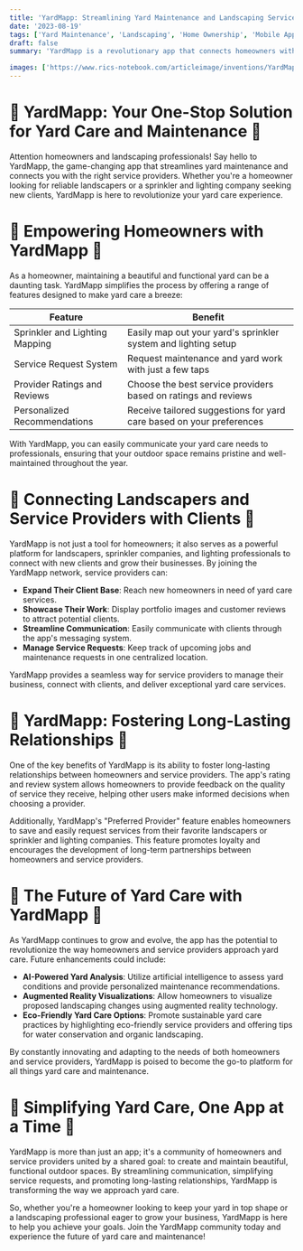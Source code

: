 ```yaml
---
title: 'YardMapp: Streamlining Yard Maintenance and Landscaping Services'
date: '2023-08-19'
tags: ['Yard Maintenance', 'Landscaping', 'Home Ownership', 'Mobile App', 'Service Providers']
draft: false
summary: 'YardMapp is a revolutionary app that connects homeowners with landscaping and yard maintenance professionals. With features like sprinkler system and lighting mapping, service requests, and provider ratings, YardMapp simplifies yard care and fosters long-lasting relationships between homeowners and service providers.'

images: ['https://www.rics-notebook.com/articleimage/inventions/YardMapp.png']
---
```


# 🌿 YardMapp: Your One-Stop Solution for Yard Care and Maintenance 🌿

Attention homeowners and landscaping professionals! Say hello to YardMapp, the game-changing app that streamlines yard maintenance and connects you with the right service providers. Whether you're a homeowner looking for reliable landscapers or a sprinkler and lighting company seeking new clients, YardMapp is here to revolutionize your yard care experience.

# 🏡 Empowering Homeowners with YardMapp 🏡

As a homeowner, maintaining a beautiful and functional yard can be a daunting task. YardMapp simplifies the process by offering a range of features designed to make yard care a breeze:

| Feature                        | Benefit                                                              |
| ------------------------------ | -------------------------------------------------------------------- |
| Sprinkler and Lighting Mapping | Easily map out your yard's sprinkler system and lighting setup       |
| Service Request System         | Request maintenance and yard work with just a few taps               |
| Provider Ratings and Reviews   | Choose the best service providers based on ratings and reviews       |
| Personalized Recommendations   | Receive tailored suggestions for yard care based on your preferences |

With YardMapp, you can easily communicate your yard care needs to professionals, ensuring that your outdoor space remains pristine and well-maintained throughout the year.

# 🌳 Connecting Landscapers and Service Providers with Clients 🌳

YardMapp is not just a tool for homeowners; it also serves as a powerful platform for landscapers, sprinkler companies, and lighting professionals to connect with new clients and grow their businesses. By joining the YardMapp network, service providers can:

- **Expand Their Client Base**: Reach new homeowners in need of yard care services.
- **Showcase Their Work**: Display portfolio images and customer reviews to attract potential clients.
- **Streamline Communication**: Easily communicate with clients through the app's messaging system.
- **Manage Service Requests**: Keep track of upcoming jobs and maintenance requests in one centralized location.

YardMapp provides a seamless way for service providers to manage their business, connect with clients, and deliver exceptional yard care services.

# 💼 YardMapp: Fostering Long-Lasting Relationships 💼

One of the key benefits of YardMapp is its ability to foster long-lasting relationships between homeowners and service providers. The app's rating and review system allows homeowners to provide feedback on the quality of service they receive, helping other users make informed decisions when choosing a provider.

Additionally, YardMapp's "Preferred Provider" feature enables homeowners to save and easily request services from their favorite landscapers or sprinkler and lighting companies. This feature promotes loyalty and encourages the development of long-term partnerships between homeowners and service providers.

# 🚀 The Future of Yard Care with YardMapp 🚀

As YardMapp continues to grow and evolve, the app has the potential to revolutionize the way homeowners and service providers approach yard care. Future enhancements could include:

- **AI-Powered Yard Analysis**: Utilize artificial intelligence to assess yard conditions and provide personalized maintenance recommendations.
- **Augmented Reality Visualizations**: Allow homeowners to visualize proposed landscaping changes using augmented reality technology.
- **Eco-Friendly Yard Care Options**: Promote sustainable yard care practices by highlighting eco-friendly service providers and offering tips for water conservation and organic landscaping.

By constantly innovating and adapting to the needs of both homeowners and service providers, YardMapp is poised to become the go-to platform for all things yard care and maintenance.

# 🌱 Simplifying Yard Care, One App at a Time 🌱

YardMapp is more than just an app; it's a community of homeowners and service providers united by a shared goal: to create and maintain beautiful, functional outdoor spaces. By streamlining communication, simplifying service requests, and promoting long-lasting relationships, YardMapp is transforming the way we approach yard care.

So, whether you're a homeowner looking to keep your yard in top shape or a landscaping professional eager to grow your business, YardMapp is here to help you achieve your goals. Join the YardMapp community today and experience the future of yard care and maintenance!
